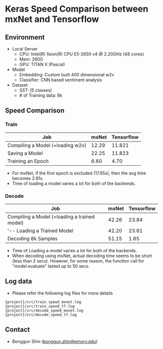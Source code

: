 # Keras Speed Comparison between mxNet and Tensorflow

## Environment
* Local Server
	* CPU: Intel(R) Xeon(R) CPU E5-2650 v4 @ 2.20GHz (48 cores)
	* Mem: 260G
	* GPU: TITAN X (Pascal)
* Model
	* Embedding: Custom built 400 dimensional w2v
	* Classifier: CNN based sentiment analysis
* Dataset
	* SST: (5 classes)
	* \# of Training data: 8k


## Speed Comparison

### Train
| Job | mxNet | Tensorflow |
| ------ | ------ | ------ |
| Compiling a Model (+loading w2v) | 12.29 | 11.821 |
| Saving a Model  | 22.25 | 11.823 |
| Training an Epoch  | 6.60 | 4.70 |

* For mxNet, if the first epoch is excluded (17.95s), then the avg time becomes 2.81s.
* Time of loading a model varies a lot for both of the backends.


### Decode
| Job | mxNet | Tensorflow |
| ------ | ------ | ------ |
| Compiling a Model (+loading a trained model) | 42.26 | 23.84 |
| '-- Loading a Trained Model | 42.20 | 23.61 |
| Decoding 8k Samples | 51.15 | 1.65 |

* Time of Loading a model varies a lot for both of the backends.
* When decoding using mxNet, actual decoding time seems to be short (less than 2 secs). However, for some reason, the function call for "model.evaluate" lasted up to 50 secs.


## Log data

* Please refer the following log files for more details

```
{project}/src/train_speed_mxnet.log
{project}/src/train_speed_tf.log
{project}/src/decode_speed_mxnet.log
{project}/src/decode_speed_tf.log
```

## Contact

* Bonggun Shin (bonggun.shin@emory.edu)